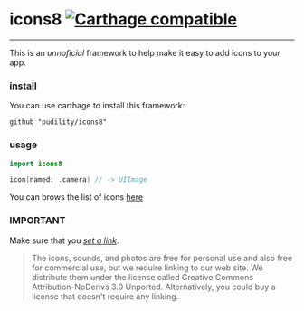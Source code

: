 # icons8 [![Carthage compatible](https://img.shields.io/badge/Carthage-compatible-4BC51D.svg?style=flat)](https://github.com/Carthage/Carthage)
---
This is an *unnoficial* framework to help make it easy to add icons to your app.

### install

You can use carthage to install this framework:
```
github "pudility/icons8"
```

### usage

```swift
import icons8

icon(named: .camera) // -> UIImage
```
You can brows the list of icons [here](https://icons8.com/ios)

### IMPORTANT

Make sure that you [*set a link*](https://icons8.com/license). 

> The icons, sounds, and photos are free for personal use and also free for commercial use, but we require linking to our web site. We distribute them under the license called Creative Commons Attribution-NoDerivs 3.0 Unported. Alternatively, you could buy a license that doesn't require any linking.
